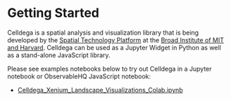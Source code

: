 # Getting Started

Celldega is a spatial analysis and visualization library that is being developed by the [Spatial Technology Platform](https://www.broadinstitute.org/spatial-technology-platform) at the [Broad Institute of MIT and Harvard](https://www.broadinstitute.org). Celldega can be used as a Jupyter Widget in Python as well as a stand-alone JavaScript library.

Please see examples notebooks below to try out Celldega in a Jupyter notebook or ObservableHQ JavaScript notebook:

* [Celldega_Xenium_Landscape_Visualizations_Colab.ipynb](https://colab.research.google.com/drive/1NVZ07R0Eb-Xz6KBmMGRe3qmksYdeSBWc?usp=sharing)

